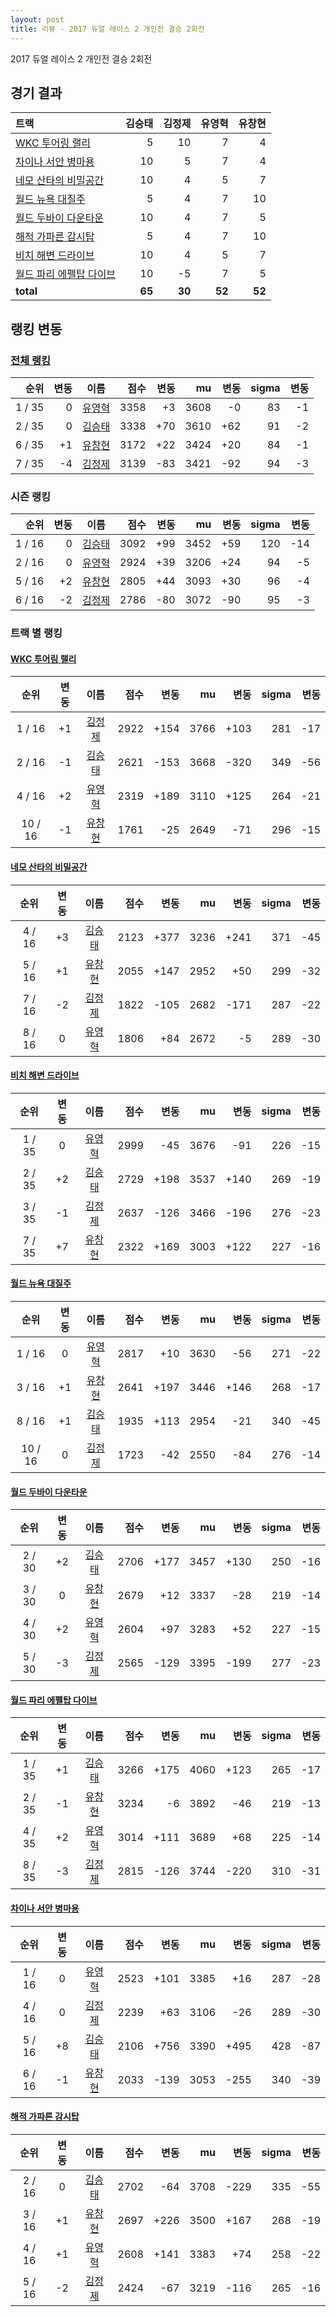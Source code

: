 ```yaml
---
layout: post
title: 리뷰 - 2017 듀얼 레이스 2 개인전 결승 2회전
---
```


2017 듀얼 레이스 2 개인전 결승 2회전


## 경기 결과

| 트랙 | 김승태 | 김정제 | 유영혁 | 유창현 |
|:---|---:|---:|---:|---:|
| [WKC 투어링 랠리](../rally) | 5 | 10 | 7 | 4 |
| [차이나 서안 병마용](../byeongma) | 10 | 5 | 7 | 4 |
| [네모 산타의 비밀공간](../santa) | 10 | 4 | 5 | 7 |
| [월드 뉴욕 대질주](../newyork) | 5 | 4 | 7 | 10 |
| [월드 두바이 다운타운](../dubai) | 10 | 4 | 7 | 5 |
| [해적 가파른 감시탑](../gamshi) | 5 | 4 | 7 | 10 |
| [비치 해변 드라이브](../haebyun) | 10 | 4 | 5 | 7 |
| [월드 파리 에펠탑 다이브](../eifel) | 10 | -5 | 7 | 5 |
| __total__ | __65__ | __30__ | __52__ | __52__ |


## 랭킹 변동


### [전체 랭킹](../singles-full)

| 순위 | 변동 | 이름 | 점수 | 변동 | mu | 변동 | sigma | 변동 |
|---:|---:|:---:|---:|---:|---:|---:|---:|---:|
| 1 / 35 | 0 | [유영혁](../yuyeonghyeok) | 3358 | +3 | 3608 | -0 | 83 | -1 |
| 2 / 35 | 0 | [김승태](../gimseungtae) | 3338 | +70 | 3610 | +62 | 91 | -2 |
| 6 / 35 | +1 | [유창현](../yuchanghyeon) | 3172 | +22 | 3424 | +20 | 84 | -1 |
| 7 / 35 | -4 | [김정제](../gimjeongje) | 3139 | -83 | 3421 | -92 | 94 | -3 |

### 시즌 랭킹

| 순위 | 변동 | 이름 | 점수 | 변동 | mu | 변동 | sigma | 변동 |
|---:|---:|:---:|---:|---:|---:|---:|---:|---:|
| 1 / 16 | 0 | [김승태](../gimseungtae) | 3092 | +99 | 3452 | +59 | 120 | -14 |
| 2 / 16 | 0 | [유영혁](../yuyeonghyeok) | 2924 | +39 | 3206 | +24 | 94 | -5 |
| 5 / 16 | +2 | [유창현](../yuchanghyeon) | 2805 | +44 | 3093 | +30 | 96 | -4 |
| 6 / 16 | -2 | [김정제](../gimjeongje) | 2786 | -80 | 3072 | -90 | 95 | -3 |

### 트랙 별 랭킹


#### [WKC 투어링 랠리](../rally)

| 순위 | 변동 | 이름 | 점수 | 변동 | mu | 변동 | sigma | 변동 |
|:---:|:---:|:---:|---:|---:|---:|---:|---:|---:|
| 1 / 16 | +1 | [김정제](../gimjeongje) | 2922 | +154 | 3766 | +103 | 281 | -17 |
| 2 / 16 | -1 | [김승태](../gimseungtae) | 2621 | -153 | 3668 | -320 | 349 | -56 |
| 4 / 16 | +2 | [유영혁](../yuyeonghyeok) | 2319 | +189 | 3110 | +125 | 264 | -21 |
| 10 / 16 | -1 | [유창현](../yuchanghyeon) | 1761 | -25 | 2649 | -71 | 296 | -15 |

#### [네모 산타의 비밀공간](../santa)

| 순위 | 변동 | 이름 | 점수 | 변동 | mu | 변동 | sigma | 변동 |
|:---:|:---:|:---:|---:|---:|---:|---:|---:|---:|
| 4 / 16 | +3 | [김승태](../gimseungtae) | 2123 | +377 | 3236 | +241 | 371 | -45 |
| 5 / 16 | +1 | [유창현](../yuchanghyeon) | 2055 | +147 | 2952 | +50 | 299 | -32 |
| 7 / 16 | -2 | [김정제](../gimjeongje) | 1822 | -105 | 2682 | -171 | 287 | -22 |
| 8 / 16 | 0 | [유영혁](../yuyeonghyeok) | 1806 | +84 | 2672 | -5 | 289 | -30 |

#### [비치 해변 드라이브](../haebyun)

| 순위 | 변동 | 이름 | 점수 | 변동 | mu | 변동 | sigma | 변동 |
|:---:|:---:|:---:|---:|---:|---:|---:|---:|---:|
| 1 / 35 | 0 | [유영혁](../yuyeonghyeok) | 2999 | -45 | 3676 | -91 | 226 | -15 |
| 2 / 35 | +2 | [김승태](../gimseungtae) | 2729 | +198 | 3537 | +140 | 269 | -19 |
| 3 / 35 | -1 | [김정제](../gimjeongje) | 2637 | -126 | 3466 | -196 | 276 | -23 |
| 7 / 35 | +7 | [유창현](../yuchanghyeon) | 2322 | +169 | 3003 | +122 | 227 | -16 |

#### [월드 뉴욕 대질주](../newyork)

| 순위 | 변동 | 이름 | 점수 | 변동 | mu | 변동 | sigma | 변동 |
|:---:|:---:|:---:|---:|---:|---:|---:|---:|---:|
| 1 / 16 | 0 | [유영혁](../yuyeonghyeok) | 2817 | +10 | 3630 | -56 | 271 | -22 |
| 3 / 16 | +1 | [유창현](../yuchanghyeon) | 2641 | +197 | 3446 | +146 | 268 | -17 |
| 8 / 16 | +1 | [김승태](../gimseungtae) | 1935 | +113 | 2954 | -21 | 340 | -45 |
| 10 / 16 | 0 | [김정제](../gimjeongje) | 1723 | -42 | 2550 | -84 | 276 | -14 |

#### [월드 두바이 다운타운](../dubai)

| 순위 | 변동 | 이름 | 점수 | 변동 | mu | 변동 | sigma | 변동 |
|:---:|:---:|:---:|---:|---:|---:|---:|---:|---:|
| 2 / 30 | +2 | [김승태](../gimseungtae) | 2706 | +177 | 3457 | +130 | 250 | -16 |
| 3 / 30 | 0 | [유창현](../yuchanghyeon) | 2679 | +12 | 3337 | -28 | 219 | -14 |
| 4 / 30 | +2 | [유영혁](../yuyeonghyeok) | 2604 | +97 | 3283 | +52 | 227 | -15 |
| 5 / 30 | -3 | [김정제](../gimjeongje) | 2565 | -129 | 3395 | -199 | 277 | -23 |

#### [월드 파리 에펠탑 다이브](../eifel)

| 순위 | 변동 | 이름 | 점수 | 변동 | mu | 변동 | sigma | 변동 |
|:---:|:---:|:---:|---:|---:|---:|---:|---:|---:|
| 1 / 35 | +1 | [김승태](../gimseungtae) | 3266 | +175 | 4060 | +123 | 265 | -17 |
| 2 / 35 | -1 | [유창현](../yuchanghyeon) | 3234 | -6 | 3892 | -46 | 219 | -13 |
| 4 / 35 | +2 | [유영혁](../yuyeonghyeok) | 3014 | +111 | 3689 | +68 | 225 | -14 |
| 8 / 35 | -3 | [김정제](../gimjeongje) | 2815 | -126 | 3744 | -220 | 310 | -31 |

#### [차이나 서안 병마용](../byeongma)

| 순위 | 변동 | 이름 | 점수 | 변동 | mu | 변동 | sigma | 변동 |
|:---:|:---:|:---:|---:|---:|---:|---:|---:|---:|
| 1 / 16 | 0 | [유영혁](../yuyeonghyeok) | 2523 | +101 | 3385 | +16 | 287 | -28 |
| 4 / 16 | 0 | [김정제](../gimjeongje) | 2239 | +63 | 3106 | -26 | 289 | -30 |
| 5 / 16 | +8 | [김승태](../gimseungtae) | 2106 | +756 | 3390 | +495 | 428 | -87 |
| 6 / 16 | -1 | [유창현](../yuchanghyeon) | 2033 | -139 | 3053 | -255 | 340 | -39 |

#### [해적 가파른 감시탑](../gamshi)

| 순위 | 변동 | 이름 | 점수 | 변동 | mu | 변동 | sigma | 변동 |
|:---:|:---:|:---:|---:|---:|---:|---:|---:|---:|
| 2 / 16 | 0 | [김승태](../gimseungtae) | 2702 | -64 | 3708 | -229 | 335 | -55 |
| 3 / 16 | +1 | [유창현](../yuchanghyeon) | 2697 | +226 | 3500 | +167 | 268 | -19 |
| 4 / 16 | +1 | [유영혁](../yuyeonghyeok) | 2608 | +141 | 3383 | +74 | 258 | -22 |
| 5 / 16 | -2 | [김정제](../gimjeongje) | 2424 | -67 | 3219 | -116 | 265 | -16 |
